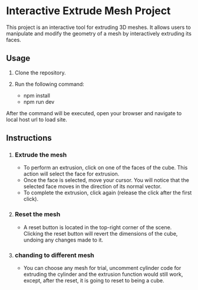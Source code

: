 # Interactive Extrude Mesh Project 

This project is an interactive tool for extruding 3D meshes. It allows users to manipulate and modify the geometry of a mesh by interactively extruding its faces.

## Usage
1. Clone the repository.
2. Run the following command:

   - npm install
   - npm run dev

After the command will be executed, open your browser and navigate to local host url to load site.

## Instructions

1. ### Extrude the mesh
   
   - To perform an extrusion, click on one of the faces of the cube. This action will select the face for extrusion.
   - Once the face is selected, move your cursor. You will notice that the selected face moves in the direction of its normal vector.
   - To complete the extrusion, click again (release the click after the first click).
     
2. ### Reset the mesh
   
   - A reset button is located in the top-right corner of the scene. Clicking the reset button will revert the dimensions of the cube, 
   undoing any changes made to it.

3. ### chanding to different mesh

   - You can choose any mesh for trial, uncomment cylinder code for extruding the cylinder and the extrusion function would still work, except, after the reset, it is going to reset to being a cube.
